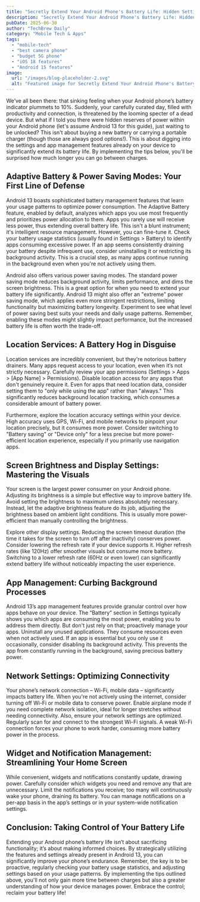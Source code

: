 ```yaml
---
title: "Secretly Extend Your Android Phone's Battery Life: Hidden Settings & App Tweaks for [Specific Android Version]"
description: "Secretly Extend Your Android Phone's Battery Life: Hidden Settings & App Tweaks for [Specific Android Version]"
pubDate: 2025-06-30
author: "TechBrew Daily"
category: "Mobile Tech & Apps"
tags:
  - "mobile-tech"
  - "best camera phone"
  - "budget 5G phone"
  - "iOS 18 features"
  - "Android 15 features"
image:
  url: "/images/blog-placeholder-2.svg"
  alt: "Featured image for Secretly Extend Your Android Phone's Battery Life: Hidden Settings & App Tweaks for [Specific Android Version]"
---
```


We’ve all been there: that sinking feeling when your Android phone’s battery indicator plummets to 10%.  Suddenly, your carefully curated day, filled with productivity and connection, is threatened by the looming specter of a dead device.  But what if I told you there were hidden reserves of power within your Android phone (let's assume Android 13 for this guide), just waiting to be unlocked?  This isn't about buying a new battery or carrying a portable charger (though those are always good options!). This is about digging into the settings and app management features already on your device to significantly extend its battery life.  By implementing the tips below, you'll be surprised how much longer you can go between charges.

## Adaptive Battery & Power Saving Modes: Your First Line of Defense

Android 13 boasts sophisticated battery management features that learn your usage patterns to optimize power consumption.  The Adaptive Battery feature, enabled by default, analyzes which apps you use most frequently and prioritizes power allocation to them.  Apps you rarely use will receive less power, thus extending overall battery life.  This isn't a blunt instrument; it's intelligent resource management.  However, you can fine-tune it. Check your battery usage statistics (usually found in Settings > Battery) to identify apps consuming excessive power.  If an app seems consistently draining your battery despite infrequent use, consider uninstalling it or restricting its background activity.  This is a crucial step, as many apps continue running in the background even when you're not actively using them.

Android also offers various power saving modes.  The standard power saving mode reduces background activity, limits performance, and dims the screen brightness.  This is a great option for when you need to extend your battery life significantly.  Android 13 might also offer an "extreme" power saving mode, which applies even more stringent restrictions, limiting functionality but maximizing battery longevity. Experiment to see what level of power saving best suits your needs and daily usage patterns. Remember, enabling these modes might slightly impact performance, but the increased battery life is often worth the trade-off.


## Location Services: A Battery Hog in Disguise

Location services are incredibly convenient, but they're notorious battery drainers.  Many apps request access to your location, even when it’s not strictly necessary.  Carefully review your app permissions (Settings > Apps > [App Name] > Permissions).  Disable location access for any apps that don't genuinely require it.  Even for apps that need location data, consider setting them to "only while using the app" rather than "always." This significantly reduces background location tracking, which consumes a considerable amount of battery power.

Furthermore, explore the location accuracy settings within your device.  High accuracy uses GPS, Wi-Fi, and mobile networks to pinpoint your location precisely, but it consumes more power.  Consider switching to "Battery saving" or "Device only" for a less precise but more power-efficient location experience, especially if you primarily use navigation apps.


## Screen Brightness and Display Settings: Mastering the Visuals

Your screen is the largest power consumer on your Android phone.  Adjusting its brightness is a simple but effective way to improve battery life.  Avoid setting the brightness to maximum unless absolutely necessary.  Instead, let the adaptive brightness feature do its job, adjusting the brightness based on ambient light conditions.  This is usually more power-efficient than manually controlling the brightness.

Explore other display settings.  Reducing the screen timeout duration (the time it takes for the screen to turn off after inactivity) conserves power.  Consider lowering the refresh rate if your device supports it. Higher refresh rates (like 120Hz) offer smoother visuals but consume more battery.  Switching to a lower refresh rate (60Hz or even lower) can significantly extend battery life without noticeably impacting the user experience.


## App Management: Curbing Background Processes

Android 13’s app management features provide granular control over how apps behave on your device.  The “Battery” section in Settings typically shows you which apps are consuming the most power, enabling you to address them directly. But don't just rely on that; proactively manage your apps.  Uninstall any unused applications.  They consume resources even when not actively used.  If an app is essential but you only use it occasionally, consider disabling its background activity. This prevents the app from constantly running in the background, saving precious battery power.


## Network Settings: Optimizing Connectivity

Your phone’s network connection – Wi-Fi, mobile data – significantly impacts battery life.  When you're not actively using the internet, consider turning off Wi-Fi or mobile data to conserve power.  Enable airplane mode if you need complete network isolation, ideal for longer stretches without needing connectivity.  Also, ensure your network settings are optimized. Regularly scan for and connect to the strongest Wi-Fi signals.  A weak Wi-Fi connection forces your phone to work harder, consuming more battery power in the process.


## Widget and Notification Management: Streamlining Your Home Screen

While convenient, widgets and notifications constantly update, drawing power.  Carefully consider which widgets you need and remove any that are unnecessary.  Limit the notifications you receive; too many will continuously wake your phone, draining its battery.  You can manage notifications on a per-app basis in the app’s settings or in your system-wide notification settings.


## Conclusion: Taking Control of Your Battery Life

Extending your Android phone’s battery life isn’t about sacrificing functionality; it’s about making informed choices. By strategically utilizing the features and settings already present in Android 13, you can significantly improve your phone’s endurance.  Remember, the key is to be proactive, regularly checking your battery usage statistics, and adjusting settings based on your usage patterns.  By implementing the tips outlined above, you'll not only gain more time between charges but also a greater understanding of how your device manages power.  Embrace the control; reclaim your battery life!